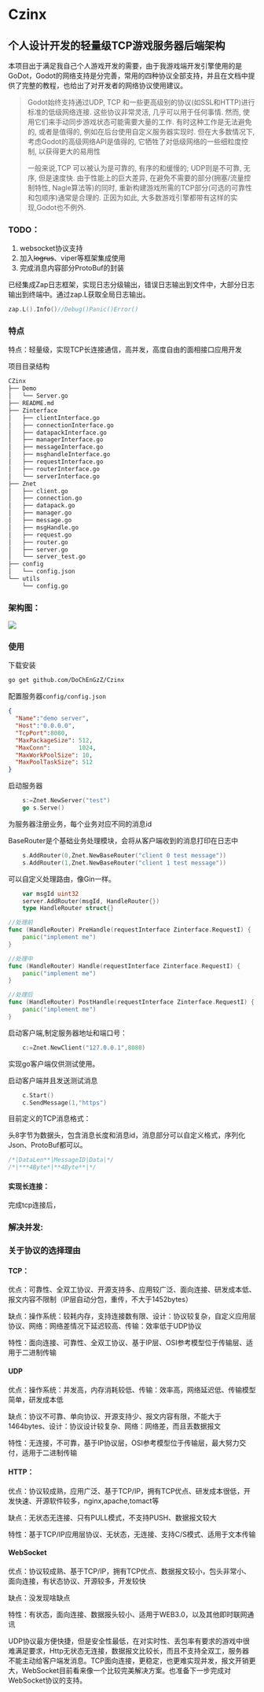 # Czinx
## **个人设计开发的轻量级TCP游戏服务器后端架构**

本项目出于满足我自己个人游戏开发的需要，由于我游戏端开发引擎使用的是GoDot，Godot的网络支持是分完善，常用的四种协议全部支持，并且在文档中提供了完整的教程，也给出了对开发者的网络协议使用建议。

> Godot始终支持通过UDP, TCP 和一些更高级别的协议(如SSL和HTTP)进行标准的低级网络连接. 这些协议非常灵活, 几乎可以用于任何事情. 然而, 使用它们来手动同步游戏状态可能需要大量的工作. 有时这种工作是无法避免的, 或者是值得的, 例如在后台使用自定义服务器实现时. 但在大多数情况下, 考虑Godot的高级网络API是值得的, 它牺牲了对低级网络的一些细粒度控制, 以获得更大的易用性
>
> 一般来说,TCP 可以被认为是可靠的, 有序的和缓慢的; UDP则是不可靠, 无序, 但是速度快. 由于性能上的巨大差异, 在避免不需要的部分(拥塞/流量控制特性, Nagle算法等)的同时, 重新构建游戏所需的TCP部分(可选的可靠性和包顺序)通常是合理的. 正因为如此, 大多数游戏引擎都带有这样的实现,Godot也不例外.



### TODO：

1. websocket协议支持
2. 加入~~logrus~~、viper等框架集成使用
3. 完成消息内容部分ProtoBuf的封装

已经集成Zap日志框架，实现日志分级输出，错误日志输出到文件中，大部分日志输出到终端中。通过zap.L获取全局日志输出。

```go
zap.L().Info()//Debug()Panic()Error()
```



### 特点

特点：轻量级，实现TCP长连接通信，高并发，高度自由的面相接口应用开发



项目目录结构

```bash
CZinx
├── Demo
│   └── Server.go
├── README.md
├── Zinterface
│   ├── clientInterface.go
│   ├── connectionInterface.go
│   ├── datapackInterface.go
│   ├── managerInterface.go
│   ├── messageInterface.go
│   ├── msghandleInterface.go
│   ├── requestInterface.go
│   ├── routerInterface.go
│   └── serverInterface.go
├── Znet
│   ├── client.go
│   ├── connection.go
│   ├── datapack.go
│   ├── manager.go
│   ├── message.go
│   ├── msgHandle.go
│   ├── request.go
│   ├── router.go
│   ├── server.go
│   └── server_test.go
├── config
│   └── config.json
└── utils
    └── config.go
```



### 架构图：

![](./pics/Czinx.jpg)



### 使用

下载安装

```bash
go get github.com/DoChEnGzZ/Czinx
```

配置服务器`config/config.json`

```json
{
  "Name":"demo server",
  "Host":"0.0.0.0",
  "TcpPort":8080,
  "MaxPackageSize": 512, 
  "MaxConn":        1024, 
  "MaxWorkPoolSize": 10, 
  "MaxPoolTaskSize": 512 
}
```
启动服务器
```go
	s:=Znet.NewServer("test")
	go s.Serve()
```

为服务器注册业务，每个业务对应不同的消息id

BaseRouter是个基础业务处理模块，会将从客户端收到的消息打印在日志中

```go
	s.AddRouter(0,Znet.NewBaseRouter("client 0 test message"))
	s.AddRouter(1,Znet.NewBaseRouter("client 1 test message"))
```

可以自定义处理路由，像Gin一样。

```go
	var msgId uint32
	server.AddRouter(msgId, HandleRouter{})
	type HandleRouter struct{}

//处理前
func (HandleRouter) PreHandle(requestInterface Zinterface.RequestI) {
	panic("implement me")
}

//处理中
func (HandleRouter) Handle(requestInterface Zinterface.RequestI) {
	panic("implement me")
}

//处理后
func (HandleRouter) PostHandle(requestInterface Zinterface.RequestI) {
	panic("implement me")
}
```

启动客户端,制定服务器地址和端口号：

```go
	c:=Znet.NewClient("127.0.0.1",8080)
```

实现go客户端仅供测试使用。

启动客户端并且发送测试消息

```go
	c.Start()
	c.SendMessage(1,"https")
```

目前定义的TCP消息格式：

头8字节为数据头，包含消息长度和消息id，消息部分可以自定义格式，序列化Json、ProtoBuf都可以。

```go
/*|DataLen**|MessageID|Data|*/
/*|***4Byte*|**4Byte**|*/
```



#### 实现长连接：

完成tcp连接后，

### 解决并发:



### 关于协议的选择理由

#### **TCP：**

优点：可靠性、全双工协议、开源支持多、应用较广泛、面向连接、研发成本低、报文内容不限制（IP层自动分包，重传，不大于1452bytes）

缺点：操作系统：较耗内存，支持连接数有限、设计：协议较复杂，自定义应用层协议、网络：网络差情况下延迟较高、传输：效率低于UDP协议

特性：面向连接、可靠性、全双工协议、基于IP层、OSI参考模型位于传输层、适用于二进制传输

#### **UDP**

优点：操作系统：并发高，内存消耗较低、传输：效率高，网络延迟低、传输模型简单，研发成本低

缺点：协议不可靠、单向协议、开源支持少、报文内容有限，不能大于1464bytes、设计：协议设计较复杂、网络：网络差，而且丢数据报文

特性：无连接，不可靠，基于IP协议层，OSI参考模型位于传输层，最大努力交付，适用于二进制传输

#### **HTTP：**

优点：协议较成熟，应用广泛、基于TCP/IP，拥有TCP优点、研发成本很低，开发快速、开源软件较多，nginx,apache,tomact等

缺点：无状态无连接、只有PULL模式，不支持PUSH、数据报文较大

特性：基于TCP/IP应用层协议、无状态，无连接、支持C/S模式、适用于文本传输

#### **WebSocket**

优点：协议较成熟、基于TCP/IP，拥有TCP优点、数据报文较小，包头非常小、面向连接，有状态协议、开源较多，开发较快

缺点：没发现啥缺点

特性：有状态，面向连接、数据报头较小、适用于WEB3.0，以及其他即时联网通讯

UDP协议最方便快捷，但是安全性最低，在对实时性、丢包率有要求的游戏中很难满足要求，Http无状态无连接，数据报文比较长，而且不支持全双工，服务器不能主动给客户端发消息。TCP面向连接，更稳定，也更难实现并发，报文开销更大，WebSocket目前看来像一个比较完美解决方案。也准备下一步完成对WebSocket协议的支持。



